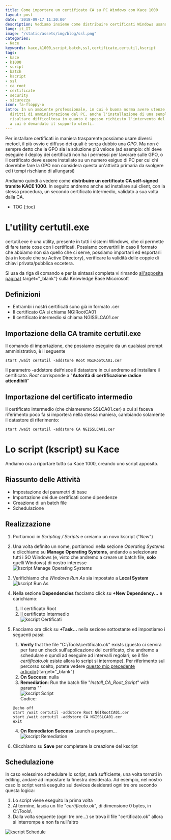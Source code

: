 ```yaml
---
title: Come importare un certificato CA su PC Windows con Kace 1000
layout: post
date: '2018-09-17 11:30:00'
description: Vediamo insieme come distribuire certificati Windows usando KACE 1000
lang: it_IT
image: "/static/assets/img/blog/ssl.png"
categories:
- Kace
keywords: kace,k1000,script,batch,ssl,certificate,certutil,kscript
tags:
- kace
- k1000
- script
- batch
- kscript
- ssl
- ca root
- certificate
- security
- sicurezza
icon: fa-floppy-o
intro: In un ambiente professionale, in cui è buona norma avere utenze Windows senza
  diritti di amministrazione del PC, anche l'installazione di una semplice CA può
  risultare difficoltosa in quanto è spesso richiesto l'intervento del reparto IT
  a cui è demandato il supporto utenti.
---
```


Per installare certificati in maniera trasparente possiamo usare diversi metodi, il più ovvio e diffuso dei quali è senza dubbio una _GPO_. Ma non è sempre detto che la GPO sia la soluzione più veloce (ad esempio: chi deve eseguire il deploy dei certificati non ha i permessi per lavorare sulle GPO, o il certificato deve essere installato su un numero esiguo di PC per cui chi dovrebbe fare la GPO non considera questa un'attività primaria da svolgere ed i tempi rischiano di allungarsi)

Andiamo quindi a vedere come **distribuire un certificato CA self-signed tramite KACE 1000**. In seguito andremo anche ad installare sui client, con la stessa procedura, un secondo certificato intermedio, validato a sua volta dalla CA.

* TOC
{:toc}

# L'utility certutil.exe
certutil.exe è una utility, presente in tutti i sistemi Windows, che ci permette di fare tante cose con i certificati.
Possiamo convertirli in caso il formato che abbiamo non sia quello che ci serve, possiamo importarli ed esportarli (sia in locale che su Active Directory), verificare la validità delle coppie di chiavi privata/pubblica eccetera.

Si usa da riga di comando e per la sintassi completa vi rimando [all'apposita pagina](https://docs.microsoft.com/en-us/windows-server/administration/windows-commands/certutil){:target="_blank"} sulla Knowledge Base Micorosoft

## Definizioni

- Entrambi i nostri certificati sono già in formato .cer
- Il certificato CA si chiama NGIRootCA01
- Il certificato intermedio si chiama NGISSLCA01.cer

## Importazione della CA tramite certutil.exe

Il comando di importazione, che possiamo eseguire da un qualsiasi prompt amministrativo, è il seguente

```batch
start /wait certutil -addstore Root NGIRootCA01.cer
```

Il parametro -addstore deifnisce il datastore in cui andremo ad installare il certificato. *Root* corrisponde a "**Autorità di certificazione radice attendibili**"


## Importazione del certificato intermedio

Il certificato intermedio (che chiameremo SSLCA01.cer) a cui si faceva riferimento poco fa si importerà nella stessa maniera, cambiando solamente il datastore di riferimento:

```msdos
start /wait certutil -addstore CA NGISSLCA01.cer
```


# Lo script (kscript) su Kace

Andiamo ora a riportare tutto su Kace 1000, creando uno script apposito.

## Riassunto delle Attività

- Impostazione dei parametri di base
- Importazione dei due certificati come dipendenze
- Creazione di un batch file
- Schedulazione

## Realizzazione 

1. Portiamoci in _Scripting / Scripts_ e creiamo un novo kscript ("_New_")  
2. Una volta definito un nome, portiamoci nella sezione _Operating Systems_ e clicchiamo su **Manage Operating Systems**, andando a selezionare tutti i SO Windows (e, visto che andremo a creare un batch file, **solo** quelli Windows) di nostro interesse  
  ![kscript Manage Operating Systems](/static/assets/img/blog/kace/cassl/oss.png)  
3. Verifichiamo che _Windows Run As_ sia impostato a **Local System**  
  ![kscript Run As](/static/assets/img/blog/kace/cassl/runas.png)  
4. Nella sezione **Dependencies** facciamo click su **+New Dependency...** e carichiamo:

   1. Il certificato Root
   2. Il certificato Intermedio  
   ![kscript Certificati](/static/assets/img/blog/kace/cassl/certificati.png) 
5. Facciamo ora click su **+Task...** nella sezione sottostante ed impostiamo i seguenti passi:

   1. **Verify** that the file "C:\Tools\certificato.ok" exists (questo ci servirà per fare un check sull'applicazione del certificato, che andremo a schedulare e qundi ad eseguire ad intervalli regolari; se il file _certificato.ok_ esiste allora lo script si interrompe). Per riferimento sul percorso scelto, potete vedere [questo mio precedente articolo](/blog/kace/k1000-report-pc-with-smartcard-reader/){:target="_blank"}
   2. **On Success**: nulla
   3. **Remediation**: Run the batch file "_Install_CA_Root_Script_" with params ""  
    ![kscript Script](/static/assets/img/blog/kace/cassl/script.png)  
    Codice:
    ```dosbatch
    @echo off
    start /wait certutil -addstore Root NGIRootCA01.cer
    start /wait certutil -addstore CA NGISSLCA01.cer
    exit
    ```  
   4. **On Remediaton Success** Launch a program...  
    ![kscript Remediation](/static/assets/img/blog/kace/cassl/remediation.png)  

6. Clicchiamo su **Save** per completare la creazione del kscript

## Schedulazione

In caso volessimo schedulare lo script, sarà sufficiente, una volta tornati in editing, andare ad impostare la finestra desiderata.
Ad esempio, nel nostro caso lo script verrà eseguito sui devices desiderati ogni tre ore secondo questa logica:

   1. Lo script viene eseguito la prima volta
   2. Al termine, lascia un file "_certificato.ok_", di dimensione 0 bytes, in C:\Tools\
   3. Dalla volta seguente (ogni tre ore...) se trova il file "certificato.ok" allora si interrompe e non fa null'altro

![kscript Schedule](/static/assets/img/blog/kace/cassl/schedule.png)  